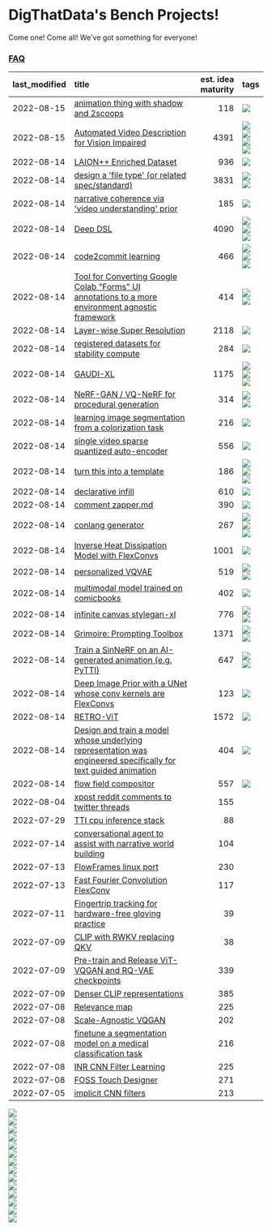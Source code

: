 # DigThatData's Bench Projects!

Come one! Come all! We've got something for everyone!

### [FAQ](https://github.com/dmarx/bench-warmers/blob/main/FAQ.md)

|last_modified|title|est. idea maturity|tags
|:---|:---|---:|:---|
|2022-08-15|[animation thing with shadow and 2scoops](shadow-and2scoops-animation-thing.md)|118|![](https://img.shields.io/badge/tag-animation-lightgrey)|
|2022-08-15|[Automated Video Description for Vision Impaired](automated-video-description.md)|4391|![](https://img.shields.io/badge/tag-accessibility-lightgrey)<br>![](https://img.shields.io/badge/tag-dataset-lightgrey)<br>![](https://img.shields.io/badge/tag-foundation-lightgrey)<br>![](https://img.shields.io/badge/tag-publicgood-lightgrey)|
|2022-08-14|[LAION++ Enriched Dataset](laion-plus-plus.md)|936|![](https://img.shields.io/badge/tag-dataset-lightgrey)|
|2022-08-14|[design a 'file type' (or related spec/standard)](filetype-for-ai-art-and-animation.md)|3831|![](https://img.shields.io/badge/tag-animation-lightgrey)<br>![](https://img.shields.io/badge/tag-tooling-lightgrey)|
|2022-08-14|[narrative coherence via 'video understanding' prior](narrative_coherence_via_video_understanding_prior.md)|185|![](https://img.shields.io/badge/tag-animation-lightgrey)|
|2022-08-14|[Deep DSL](multistage-unsupervised-deep-DSL-learning-from-prompts-data.md)|4090|![](https://img.shields.io/badge/tag-experimental-lightgrey)<br>![](https://img.shields.io/badge/tag-prompting-lightgrey)<br>![](https://img.shields.io/badge/tag-tooling-lightgrey)|
|2022-08-14|[code2commit learning](code2commit-learning.md)|466|![](https://img.shields.io/badge/tag-carp-lightgrey)<br>![](https://img.shields.io/badge/tag-experimental-lightgrey)<br>![](https://img.shields.io/badge/tag-foundation-lightgrey)|
|2022-08-14|[Tool for Converting Google Colab "Forms" UI annotations to a more environment agnostic framework](colab-ui-converter.md)|414|![](https://img.shields.io/badge/tag-colab-lightgrey)<br>![](https://img.shields.io/badge/tag-tooling-lightgrey)|
|2022-08-14|[Layer-wise Super Resolution](layerwise-and-objectwise-inpainting-and-super-resolution.md)|2118|![](https://img.shields.io/badge/tag-experimental-lightgrey)|
|2022-08-14|[registered datasets for stability compute](registered-datasets-for-sstability-compute.md)|284|![](https://img.shields.io/badge/tag-stability-lightgrey)|
|2022-08-14|[GAUDI-XL](gaudi-xl.md)|1175|![](https://img.shields.io/badge/tag-animation-lightgrey)<br>![](https://img.shields.io/badge/tag-experimental-lightgrey)<br>![](https://img.shields.io/badge/tag-foundation-lightgrey)|
|2022-08-14|[NeRF-GAN / VQ-NeRF for procedural generation](nerf-gan.md)|314|![](https://img.shields.io/badge/tag-animation-lightgrey)<br>![](https://img.shields.io/badge/tag-nerf-lightgrey)|
|2022-08-14|[learning image segmentation from a colorization task](learning_image_segmentation_from_a_colorization_task.md)|216|![](https://img.shields.io/badge/tag-experimental-lightgrey)|
|2022-08-14|[single video sparse quantized auto-encoder](single_video_sparse_quantized_auto-encoder.md)|556|![](https://img.shields.io/badge/tag-animation-lightgrey)|
|2022-08-14|[turn this into a template](benchwarmers-template.md)|186|![](https://img.shields.io/badge/tag-meta-lightgrey)<br>![](https://img.shields.io/badge/tag-tooling-lightgrey)<br>![](https://img.shields.io/badge/tag-wip-lightgrey)|
|2022-08-14|[declarative infill](declarative-infill.md)|610|![](https://img.shields.io/badge/tag-experimental-lightgrey)|
|2022-08-14|[comment zapper.md](comment-zapper.md)|390|![](https://img.shields.io/badge/tag-tooling-lightgrey)|
|2022-08-14|[conlang generator](conlang_lm.md)|267|![](https://img.shields.io/badge/tag-carp-lightgrey)<br>![](https://img.shields.io/badge/tag-dataset-lightgrey)<br>![](https://img.shields.io/badge/tag-experimental-lightgrey)|
|2022-08-14|[Inverse Heat Dissipation Model with FlexConvs](IHDM_with_FlexConvs.md)|1001|![](https://img.shields.io/badge/tag-experimental-lightgrey)|
|2022-08-14|[personalized VQVAE](personalized-vqvae.md)|519|![](https://img.shields.io/badge/tag-experimental-lightgrey)<br>![](https://img.shields.io/badge/tag-tooling-lightgrey)|
|2022-08-14|[multimodal model trained on comicbooks](multimodal-model-trained-on-comicbooks.md)|402|![](https://img.shields.io/badge/tag-foundation-lightgrey)|
|2022-08-14|[infinite canvas stylegan-xl](infinite-canvas-stylegan-xl.md)|776|![](https://img.shields.io/badge/tag-animation-lightgrey)<br>![](https://img.shields.io/badge/tag-experimental-lightgrey)|
|2022-08-14|[Grimoire: Prompting Toolbox](grimoire.md)|1371|![](https://img.shields.io/badge/tag-prompting-lightgrey)<br>![](https://img.shields.io/badge/tag-tooling-lightgrey)|
|2022-08-14|[Train a SinNeRF on an AI-generated animation (e.g. PyTTI)](train_a_SinNeRF_on_a_pytti_animation.md)|647|![](https://img.shields.io/badge/tag-animation-lightgrey)<br>![](https://img.shields.io/badge/tag-nerf-lightgrey)|
|2022-08-14|[Deep Image Prior with a UNet whose conv kernels are FlexConvs](FlexConv_DIP.md)|123|![](https://img.shields.io/badge/tag-experimental-lightgrey)|
|2022-08-14|[RETRO-ViT](RETRO-ViT.md)|1572|![](https://img.shields.io/badge/tag-experimental-lightgrey)|
|2022-08-14|[Design and train a model whose underlying representation was engineered specifically for text guided animation](image-model-designed-for-clip-guided-animation.md)|404|![](https://img.shields.io/badge/tag-animation-lightgrey)|
|2022-08-14|[flow field compositor](flow-field-compositor.md)|557|![](https://img.shields.io/badge/tag-tooling-lightgrey)|
|2022-08-04|[xpost reddit comments to twitter threads](reddit2twitter.md)|155||
|2022-07-29|[TTI cpu inference stack](TTI-cpu-inference-stack.md)|88||
|2022-07-14|[conversational agent to assist with narrative world building](world-building-agent.md)|104||
|2022-07-13|[FlowFrames linux port](flowframes-linux-port.md)|230||
|2022-07-13|[Fast Fourier Convolution FlexConv](FFC-Flexconv.md)|117||
|2022-07-11|[Fingertrip tracking for hardware-free gloving practice](fingertrip_tracking_for_hardware_free_gloveing_practice.md)|39||
|2022-07-09|[CLIP with RWKV replacing QKV](RWKV-CLIP.md)|38||
|2022-07-09|[Pre-train and Release ViT-VQGAN and RQ-VAE checkpoints](pretrained_vit-vqgan_checkpoints.md)|339||
|2022-07-09|[Denser CLIP representations](denser-CLIP.md)|385||
|2022-07-08|[Relevance map](Relevance_map.md)|225||
|2022-07-08|[Scale-Agnostic VQGAN](scale-agnostic_VQGAN.md)|202||
|2022-07-08|[finetune a segmentation model on a medical classification task](finetune_a_segmentation_model_on_a_medical_classification_task.md)|216||
|2022-07-08|[INR CNN Filter Learning](INR_CNN_filter_learning.md)|225||
|2022-07-08|[FOSS Touch Designer](FOSS_touch_designer.md)|271||
|2022-07-05|[implicit CNN filters](implicit-cnn-filters.md)|213||

![](https://img.shields.io/badge/tag-tooling-lightgrey)<br>![](https://img.shields.io/badge/tag-animation-lightgrey)<br>![](https://img.shields.io/badge/tag-nerf-lightgrey)<br>![](https://img.shields.io/badge/tag-publicgood-lightgrey)<br>![](https://img.shields.io/badge/tag-carp-lightgrey)<br>![](https://img.shields.io/badge/tag-stability-lightgrey)<br>![](https://img.shields.io/badge/tag-wip-lightgrey)<br>![](https://img.shields.io/badge/tag-foundation-lightgrey)<br>![](https://img.shields.io/badge/tag-colab-lightgrey)<br>![](https://img.shields.io/badge/tag-dataset-lightgrey)<br>![](https://img.shields.io/badge/tag-experimental-lightgrey)<br>![](https://img.shields.io/badge/tag-prompting-lightgrey)<br>![](https://img.shields.io/badge/tag-accessibility-lightgrey)<br>![](https://img.shields.io/badge/tag-meta-lightgrey)
